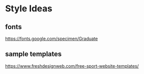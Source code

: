 # Style Ideas

## fonts

https://fonts.google.com/specimen/Graduate

## sample templates

https://www.freshdesignweb.com/free-sport-website-templates/
